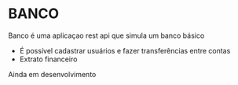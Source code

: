 # BANCO


Banco é uma aplicaçao rest api que simula um banco básico

  - É possível cadastrar usuários e fazer transferências entre contas
  - Extrato financeiro

Ainda em desenvolvimento
